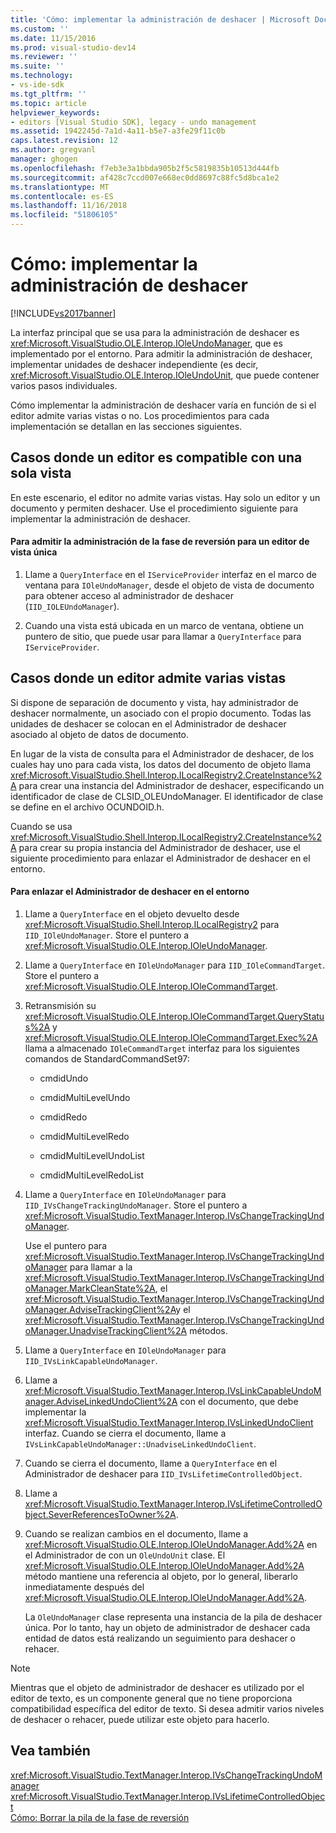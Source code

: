 ```yaml
---
title: 'Cómo: implementar la administración de deshacer | Microsoft Docs'
ms.custom: ''
ms.date: 11/15/2016
ms.prod: visual-studio-dev14
ms.reviewer: ''
ms.suite: ''
ms.technology:
- vs-ide-sdk
ms.tgt_pltfrm: ''
ms.topic: article
helpviewer_keywords:
- editors [Visual Studio SDK], legacy - undo management
ms.assetid: 1942245d-7a1d-4a11-b5e7-a3fe29f11c0b
caps.latest.revision: 12
ms.author: gregvanl
manager: ghogen
ms.openlocfilehash: f7eb3e3a1bbda905b2f5c5819835b10513d444fb
ms.sourcegitcommit: af428c7ccd007e668ec0dd8697c88fc5d8bca1e2
ms.translationtype: MT
ms.contentlocale: es-ES
ms.lasthandoff: 11/16/2018
ms.locfileid: "51806105"
---
```

# <a name="how-to-implement-undo-management"></a>Cómo: implementar la administración de deshacer
[!INCLUDE[vs2017banner](../includes/vs2017banner.md)]

La interfaz principal que se usa para la administración de deshacer es <xref:Microsoft.VisualStudio.OLE.Interop.IOleUndoManager>, que es implementado por el entorno. Para admitir la administración de deshacer, implementar unidades de deshacer independiente (es decir, <xref:Microsoft.VisualStudio.OLE.Interop.IOleUndoUnit>, que puede contener varios pasos individuales.  
  
 Cómo implementar la administración de deshacer varía en función de si el editor admite varias vistas o no. Los procedimientos para cada implementación se detallan en las secciones siguientes.  
  
## <a name="cases-where-an-editor-supports-a-single-view"></a>Casos donde un editor es compatible con una sola vista  
 En este escenario, el editor no admite varias vistas. Hay solo un editor y un documento y permiten deshacer. Use el procedimiento siguiente para implementar la administración de deshacer.  
  
#### <a name="to-support-undo-management-for-a-single-view-editor"></a>Para admitir la administración de la fase de reversión para un editor de vista única  
  
1.  Llame a `QueryInterface` en el `IServiceProvider` interfaz en el marco de ventana para `IOleUndoManager`, desde el objeto de vista de documento para obtener acceso al administrador de deshacer (`IID_IOLEUndoManager`).  
  
2.  Cuando una vista está ubicada en un marco de ventana, obtiene un puntero de sitio, que puede usar para llamar a `QueryInterface` para `IServiceProvider`.  
  
## <a name="cases-where-an-editor-supports-multiple-views"></a>Casos donde un editor admite varias vistas  
 Si dispone de separación de documento y vista, hay administrador de deshacer normalmente, un asociado con el propio documento. Todas las unidades de deshacer se colocan en el Administrador de deshacer asociado al objeto de datos de documento.  
  
 En lugar de la vista de consulta para el Administrador de deshacer, de los cuales hay uno para cada vista, los datos del documento de objeto llama <xref:Microsoft.VisualStudio.Shell.Interop.ILocalRegistry2.CreateInstance%2A> para crear una instancia del Administrador de deshacer, especificando un identificador de clase de CLSID_OLEUndoManager. El identificador de clase se define en el archivo OCUNDOID.h.  
  
 Cuando se usa <xref:Microsoft.VisualStudio.Shell.Interop.ILocalRegistry2.CreateInstance%2A> para crear su propia instancia del Administrador de deshacer, use el siguiente procedimiento para enlazar el Administrador de deshacer en el entorno.  
  
#### <a name="to-hook-your-undo-manager-into-the-environment"></a>Para enlazar el Administrador de deshacer en el entorno  
  
1. Llame a `QueryInterface` en el objeto devuelto desde <xref:Microsoft.VisualStudio.Shell.Interop.ILocalRegistry2> para `IID_IOleUndoManager`. Store el puntero a <xref:Microsoft.VisualStudio.OLE.Interop.IOleUndoManager>.  
  
2. Llame a `QueryInterface` en `IOleUndoManager` para `IID_IOleCommandTarget`. Store el puntero a <xref:Microsoft.VisualStudio.OLE.Interop.IOleCommandTarget>.  
  
3. Retransmisión su <xref:Microsoft.VisualStudio.OLE.Interop.IOleCommandTarget.QueryStatus%2A> y <xref:Microsoft.VisualStudio.OLE.Interop.IOleCommandTarget.Exec%2A> llama a almacenado `IOleCommandTarget` interfaz para los siguientes comandos de StandardCommandSet97:  
  
   -   cmdidUndo  
  
   -   cmdidMultiLevelUndo  
  
   -   cmdidRedo  
  
   -   cmdidMultiLevelRedo  
  
   -   cmdidMultiLevelUndoList  
  
   -   cmdidMultiLevelRedoList  
  
4. Llame a `QueryInterface` en `IOleUndoManager` para `IID_IVsChangeTrackingUndoManager`. Store el puntero a <xref:Microsoft.VisualStudio.TextManager.Interop.IVsChangeTrackingUndoManager>.  
  
    Use el puntero para <xref:Microsoft.VisualStudio.TextManager.Interop.IVsChangeTrackingUndoManager> para llamar a la <xref:Microsoft.VisualStudio.TextManager.Interop.IVsChangeTrackingUndoManager.MarkCleanState%2A>, el <xref:Microsoft.VisualStudio.TextManager.Interop.IVsChangeTrackingUndoManager.AdviseTrackingClient%2A>y el <xref:Microsoft.VisualStudio.TextManager.Interop.IVsChangeTrackingUndoManager.UnadviseTrackingClient%2A> métodos.  
  
5. Llame a `QueryInterface` en `IOleUndoManager` para `IID_IVsLinkCapableUndoManager`.  
  
6. Llame a <xref:Microsoft.VisualStudio.TextManager.Interop.IVsLinkCapableUndoManager.AdviseLinkedUndoClient%2A> con el documento, que debe implementar la <xref:Microsoft.VisualStudio.TextManager.Interop.IVsLinkedUndoClient> interfaz. Cuando se cierra el documento, llame a `IVsLinkCapableUndoManager::UnadviseLinkedUndoClient`.  
  
7. Cuando se cierra el documento, llame a `QueryInterface` en el Administrador de deshacer para `IID_IVsLifetimeControlledObject`.  
  
8. Llame a <xref:Microsoft.VisualStudio.TextManager.Interop.IVsLifetimeControlledObject.SeverReferencesToOwner%2A>.  
  
9. Cuando se realizan cambios en el documento, llame a <xref:Microsoft.VisualStudio.OLE.Interop.IOleUndoManager.Add%2A> en el Administrador de con un `OleUndoUnit` clase. El <xref:Microsoft.VisualStudio.OLE.Interop.IOleUndoManager.Add%2A> método mantiene una referencia al objeto, por lo general, liberarlo inmediatamente después del <xref:Microsoft.VisualStudio.OLE.Interop.IOleUndoManager.Add%2A>.  
  
   La `OleUndoManager` clase representa una instancia de la pila de deshacer única. Por lo tanto, hay un objeto de administrador de deshacer cada entidad de datos está realizando un seguimiento para deshacer o rehacer.  
  
> [!NOTE]
>  Mientras que el objeto de administrador de deshacer es utilizado por el editor de texto, es un componente general que no tiene proporciona compatibilidad específica del editor de texto. Si desea admitir varios niveles de deshacer o rehacer, puede utilizar este objeto para hacerlo.  
  
## <a name="see-also"></a>Vea también  
 <xref:Microsoft.VisualStudio.TextManager.Interop.IVsChangeTrackingUndoManager>   
 <xref:Microsoft.VisualStudio.TextManager.Interop.IVsLifetimeControlledObject>   
 [Cómo: Borrar la pila de la fase de reversión](../extensibility/how-to-clear-the-undo-stack.md)

